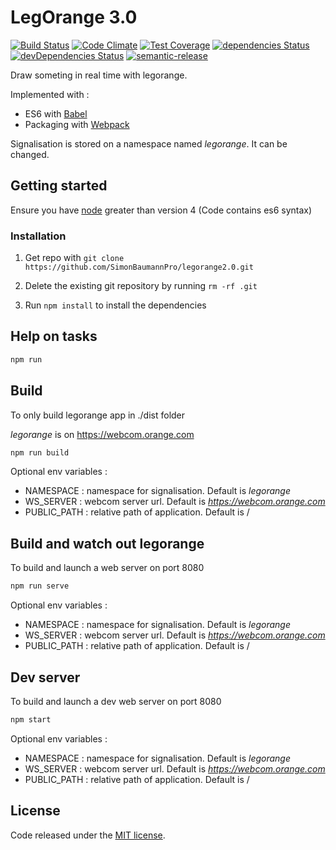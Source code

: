 # LegOrange 3.0

[![Build Status](https://travis-ci.org/SimonBaumannPro/legorange3.0.svg?branch=master)](https://travis-ci.org/SimonBaumannPro/legorange3.0)
[![Code Climate](https://codeclimate.com/github/SimonBaumannPro/legorange3.0/badges/gpa.svg)](https://codeclimate.com/github/SimonBaumannPro/legorange3.0)
[![Test Coverage](https://codeclimate.com/github/SimonBaumannPro/legorange3.0/badges/coverage.svg)](https://codeclimate.com/github/SimonBaumannPro/legorange3.0/coverage)
[![dependencies Status](https://david-dm.org/SimonBaumannPro/legorange3.0/status.svg)](https://david-dm.org/SimonBaumannPro/legorange3.0)
[![devDependencies Status](https://david-dm.org/SimonBaumannPro/legorange3.0/dev-status.svg)](https://david-dm.org/SimonBaumannPro/legorange3.0?type=dev)
[![semantic-release](https://img.shields.io/badge/%20%20%F0%9F%93%A6%F0%9F%9A%80-semantic--release-e10079.svg?style=flat-square)](https://github.com/semantic-release/semantic-release)

Draw someting in real time with legorange.

Implemented with :
- ES6 with [Babel](https://babeljs.io/)
- Packaging with [Webpack](http://webpack.github.io/)

Signalisation is stored on a namespace named *legorange*. It can be changed.

## Getting started

Ensure you have [node](https://nodejs.org/en/) greater than version 4 (Code contains es6 syntax)

### Installation

1. Get repo with `git clone https://github.com/SimonBaumannPro/legorange2.0.git`

2. Delete the existing git repository by running `rm -rf .git`

3. Run `npm install` to install the dependencies


## Help on tasks

```bash
npm run
```

## Build

To only build legorange app in ./dist folder

*legorange* is on https://webcom.orange.com

```bash
npm run build
```

Optional env variables :
- NAMESPACE : namespace for signalisation. Default is *legorange*
- WS_SERVER : webcom server url. Default is *https://webcom.orange.com*
- PUBLIC_PATH : relative path of application. Default is /
	
## Build and watch out legorange

To build and launch a web server on port 8080

```bash
npm run serve
```

Optional env variables :
- NAMESPACE : namespace for signalisation. Default is *legorange*
- WS_SERVER : webcom server url. Default is *https://webcom.orange.com*
- PUBLIC_PATH : relative path of application. Default is /


## Dev server 

To build and launch a dev web server on port 8080

```bash
npm start
```

Optional env variables :
- NAMESPACE : namespace for signalisation. Default is *legorange*
- WS_SERVER : webcom server url. Default is *https://webcom.orange.com*
- PUBLIC_PATH : relative path of application. Default is /


## License

Code released under the [MIT license](https://github.com/webcom-components/visio-sample/blob/master/LICENSE).